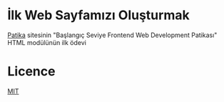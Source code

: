 # İlk Web Sayfamızı Oluşturmak

[Patika](https://www.patika.dev/) sitesinin "Başlangıç Seviye Frontend Web Development Patikası" HTML modülünün ilk ödevi

# Licence

[MIT](https://choosealicense.com/licenses/mit/)